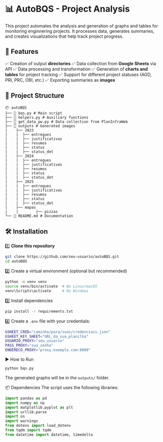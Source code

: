 # 📊 AutoBQS - Project Analysis

This project automates the analysis and generation of graphs and tables for monitoring enginnering projects. It processes data, generates summaries, and creates visualizations that help track project progress.

## 🚀 Features

✅ Creation of output **directories**
✅ Data collection from **Google Sheets** via API
✅ Data processing and transformation
✅ Generation of **charts and tables** for project tracking
✅ Support for different project statuses (AGD, PRI, PRC, OBI, etc.)
✅ Exporting summaries as **images** 

## 📂 Project Structure

```
📦 autoBQS
├── 📜 bqs.py # Main script
├── 📜 helpers.py # Auxiliary functions
├── 📜 get_data_pw.py # Data collection from PlanInfraWeb
├── 📂 outputs # Generated images
|    ├── 2023
|    |  ├── entregues
|    |  ├── justificativas
|    |  ├── resumos
|    |  ├── status
|    |  ├── status_det
|    ├── 2024
|    |  ├── entregues
|    |  ├── justificativas
|    |  ├── resumos
|    |  ├── status
|    |  ├── status_det
|    ├── 2025
|    |  ├── entregues
|    |  ├── justificativas
|    |  ├── resumos
|    |  ├── status
|    |  ├── status_det
|    ├── mapas
|    |        ├── pizzas
└── 📜 README.md # Documentation
```

## 🛠️ Installation

1️⃣ **Clone this repository**  
```sh
git clone https://github.com/seu-usuario/autoBQS.git
cd autoBQS
```
2️⃣ Create a virtual environment (optional but recommended)
```sh
python -m venv venv
source venv/bin/activate  # No Linux/macOS
venv\Scripts\activate     # No Windows
```
3️⃣ Install dependencies
```sh
pip install -r requirements.txt
```
4️⃣ Create a `.env` file with your credentials:
```sh
GSHEET_CRED="caminho/para/suas/credenciais.json"
GSHEET_KEY_SHEET="URL_da_sua_planilha"
USUARIO_PROXY="seu_usuario"
PASS_PROXY="sua_senha"
ENDERECO_PROXY="proxy.exemplo.com:8080"
```
▶️ How to Run
```sh
python bqs.py
```
The generated graphs will be in the `outputs/` folder.

📦 Dependencies
The script uses the following libraries:

```python
import pandas as pd
import numpy as np
import matplotlib.pyplot as plt
import urllib.parse
import os
import warnings
from dotenv import load_dotenv
from tqdm import tqdm
from datetime import datetime, timedelta
```
